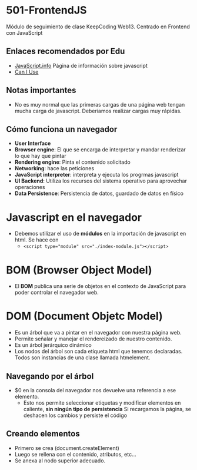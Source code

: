 # 501-FrontendJS
Módulo de seguimiento de clase KeepCoding Web13. Centrado en Frontend con JavaScript

## Enlaces recomendados por Edu
- [JavaScript.info](https://javascript.info/) Página de información sobre javascript
- [Can I Use](https://caniuse.com/)

## Notas importantes
- No es muy normal que las primeras cargas de una página web tengan mucha carga de javascript. Deberíamos realizar cargas muy rápidas.

## Cómo funciona un navegador
- **User Interface**
- **Browser engine**: El que se encarga de interpretar y mandar renderizar lo que hay que pintar
- **Rendering engine**: Pinta el contenido solicitado
- **Networking**: hace las peticiones
- **JavaScript interpreter**: interpreta y ejecuta los progrmas javascript
- **UI Backend**: Utiliza los recursos del sistema operativo para aprovechar operaciones
- **Data Persistence**: Persistencia de datos, guardado de datos en físico


# Javascript en el navegador
- Debemos utilizar el uso de **módulos** en la importación de javascript en html. Se hace con
    - `<script type="module" src="./index-module.js"></script>`

# BOM (Browser Object Model)
- El **BOM** publica una serie de objetos en el contexto de JavaScript para poder controlar el navegador web.

# DOM (Document Objetc Model)
- Es un árbol que va a pintar en el navegador con nuestra página web.
- Permite señalar y manejar el rendereizado de nuestro contenido.
- Es un árbol jerárquico dinámico
- Los nodos del árbol son cada etiqueta html que tenemos declaradas. Todos son instancias de una clase llamada htmelement.

## Navegando por el árbol
- $0 en la consola del navegador nos devuelve una referencia a ese elemento.
    - Esto nos permite seleccionar etiquetas y modificar elementos en caliente, **sin ningún tipo de persistencia** Si recargamos la página, se deshacen los cambios y persiste el código

## Creando elementos
- Primero se crea (document.createElement)
- Luego se rellena con el contenido, atributos, etc...
- Se anexa al nodo superior adecuado.